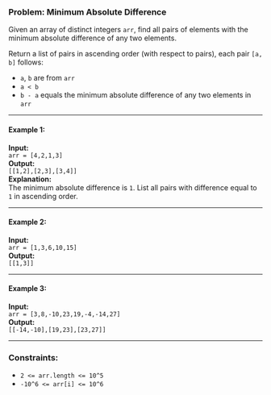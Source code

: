 ### Problem: Minimum Absolute Difference

Given an array of distinct integers `arr`, find all pairs of elements with the minimum absolute difference of any two elements.

Return a list of pairs in ascending order (with respect to pairs), each pair `[a, b]` follows:

- `a`, `b` are from `arr`
- `a < b`
- `b - a` equals the minimum absolute difference of any two elements in `arr`

---

#### Example 1:
**Input:**  
`arr = [4,2,1,3]`  
**Output:**  
`[[1,2],[2,3],[3,4]]`  
**Explanation:**  
The minimum absolute difference is `1`. List all pairs with difference equal to `1` in ascending order.

---

#### Example 2:
**Input:**  
`arr = [1,3,6,10,15]`  
**Output:**  
`[[1,3]]`

---

#### Example 3:
**Input:**  
`arr = [3,8,-10,23,19,-4,-14,27]`  
**Output:**  
`[[-14,-10],[19,23],[23,27]]`

---

### Constraints:
- `2 <= arr.length <= 10^5`
- `-10^6 <= arr[i] <= 10^6`
```